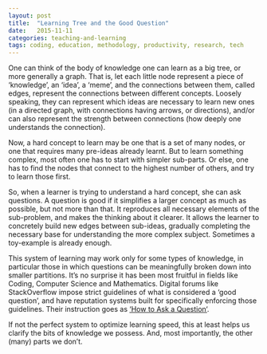 ```yaml
---
layout: post
title:  "Learning Tree and the Good Question"
date:   2015-11-11
categories: teaching-and-learning
tags: coding, education, methodology, productivity, research, tech
---
```


One can think of the body of knowledge one can learn as a big tree, or more generally a graph. That is, let each little node represent a piece of ‘knowledge’, an ‘idea’, a ‘meme’, and the connections between them, called edges, represent the connections between different concepts. Loosely speaking, they can represent which ideas are necessary to learn new ones (in a directed graph, with connections having arrows, or directions), and/or can also represent the strength between connections (how deeply one understands the connection).

Now, a hard concept to learn may be one that is a set of many nodes, or one that requires many pre-ideas already learnt. But to learn something complex, most often one has to start with simpler sub-parts. Or else, one has to find the nodes that connect to the highest number of others, and try to learn those first.

So, when a learner is trying to understand a hard concept, she can ask questions. A question is good if it simplifies a larger concept as much as possible, but not more than that. It reproduces all necessary elements of the sub-problem, and makes the thinking about it clearer. It allows the learner to concretely build new edges between sub-ideas, gradually completing the necessary base for understanding the more complex subject. Sometimes a toy-example is already enough.

This system of learning may work only for some types of knowledge, in particular those in which questions can be meaningfully broken down into smaller partitions. It’s no surprise it has been most fruitful in fields like Coding, Computer Science and Mathematics. Digital forums like StackOverflow impose strict guidelines of what is considered a ‘good question’, and have reputation systems built for specifically enforcing those guidelines. Their instruction goes as [‘How to Ask a Question‘](http://stackoverflow.com/help/how-to-ask).

If not the perfect system to optimize learning speed, this at least helps us clarify the bits of knowledge we possess. And, most importantly, the other (many) parts we don’t.
